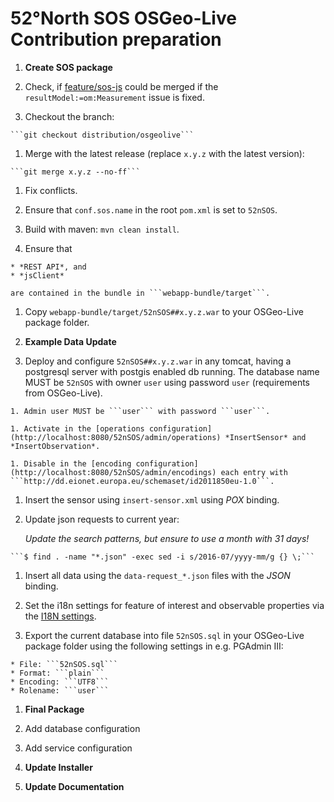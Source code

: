 # 52°North SOS OSGeo-Live Contribution preparation

1. **Create SOS package**

  1. Check, if [feature/sos-js](https://github.com/EHJ-52n/SOS/tree/feature/sos-js) could be merged if the ```resultModel:=om:Measurement``` issue is fixed.

  1. Checkout the branch:

    ```git checkout distribution/osgeolive```

  1. Merge with the latest release (replace ```x.y.z``` with the latest version):

    ```git merge x.y.z --no-ff```

  1. Fix conflicts.

  1. Ensure that ```conf.sos.name``` in the root ```pom.xml``` is set to ```52nSOS```.

  1. Build with maven: ```mvn clean install```.

  1. Ensure that

    * *REST API*, and
    * *jsClient*

    are contained in the bundle in ```webapp-bundle/target```.

  1. Copy ```webapp-bundle/target/52nSOS##x.y.z.war``` to your OSGeo-Live package folder.

1. **Example Data Update**

  1. Deploy and configure ```52nSOS##x.y.z.war``` in any tomcat, having a postgresql server with postgis enabled db running. The database name MUST be ```52nSOS``` with owner ```user``` using password ```user``` (requirements from OSGeo-Live).

    1. Admin user MUST be ```user``` with password ```user```.

    1. Activate in the [operations configuration](http://localhost:8080/52nSOS/admin/operations) *InsertSensor* and *InsertObservation*.

    1. Disable in the [encoding configuration](http://localhost:8080/52nSOS/admin/encodings) each entry with ```http://dd.eionet.europa.eu/schemaset/id2011850eu-1.0```.

  1. Insert the sensor using ```insert-sensor.xml``` using *POX* binding.

  1. Update json requests to current year:

     *Update the search patterns, but ensure to use a month with 31 days!*

    ```$ find . -name "*.json" -exec sed -i s/2016-07/yyyy-mm/g {} \;```

  1. Insert all data using the ```data-request_*.json``` files with the *JSON* binding.

  1. Set the i18n settings for feature of interest and observable properties via the [I18N settings](http://localhost:8080/52nSOS/admin/i18n).

  1. Export the current database into file ```52nSOS.sql``` in your OSGeo-Live package folder using the following settings in e.g. PGAdmin III:

    * File: ```52nSOS.sql```
    * Format: ```plain```
    * Encoding: ```UTF8```
    * Rolename: ```user```

1. **Final Package**

  1. Add database configuration

  1. Add service configuration

1. **Update Installer**

1. **Update Documentation**
